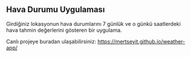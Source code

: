 ## Hava Durumu Uygulaması

Girdiğiniz lokasyonun hava durumlarını 7 günlük ve o günkü saatlerdeki hava tahmin değerlerini gösteren bir uygulama.

Canlı projeye buradan ulaşabilirsiniz: https://mertseyit.github.io/weather-app/ 
 
